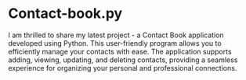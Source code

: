 # Contact-book.py
I am thrilled to share my latest project - a Contact Book application developed using Python. This user-friendly program allows you to efficiently manage your contacts with ease. The application supports adding, viewing, updating, and deleting contacts, providing a seamless experience for organizing your personal and professional connections.
